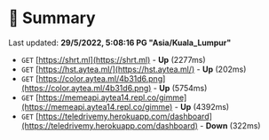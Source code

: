 # 📖 Summary
Last updated: **29/5/2022, 5:08:16 PG "Asia/Kuala_Lumpur"**

- `GET` [https://shrt.ml](https://shrt.ml) - **Up** (2277ms)
- `GET` [https://hst.aytea.ml/](https://hst.aytea.ml/) - **Up** (202ms)
- `GET` [https://color.aytea.ml/4b31d6.png](https://color.aytea.ml/4b31d6.png) - **Up** (5754ms)
- `GET` [https://memeapi.aytea14.repl.co/gimme](https://memeapi.aytea14.repl.co/gimme) - **Up** (4392ms)
- `GET` [https://teledrivemy.herokuapp.com/dashboard](https://teledrivemy.herokuapp.com/dashboard) - **Down** (322ms)
